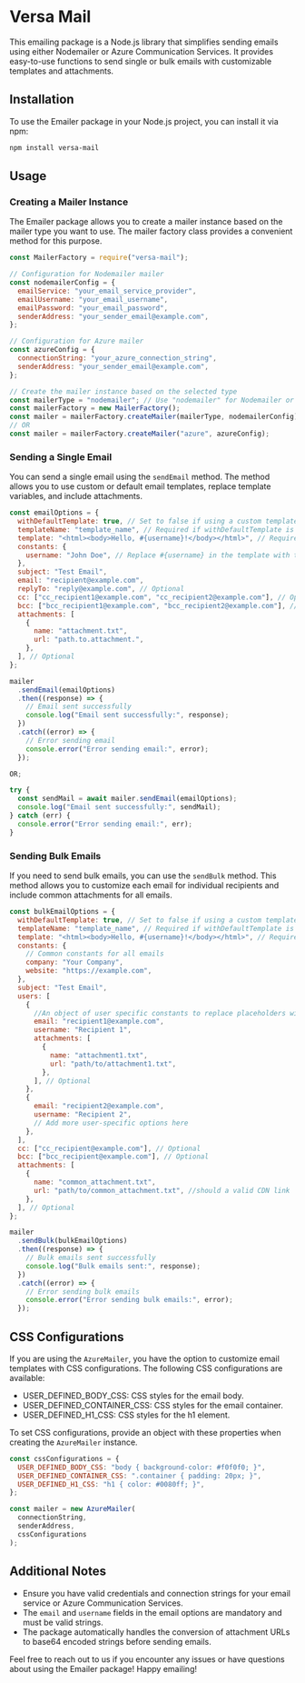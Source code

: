 # Versa Mail

This emailing package is a Node.js library that simplifies sending emails using either Nodemailer or Azure Communication Services. It provides easy-to-use functions to send single or bulk emails with customizable templates and attachments.

## Installation

To use the Emailer package in your Node.js project, you can install it via npm:

```bash
npm install versa-mail
```

## Usage

### Creating a Mailer Instance

The Emailer package allows you to create a mailer instance based on the mailer type you want to use. The mailer factory class provides a convenient method for this purpose.

```javascript
const MailerFactory = require("versa-mail");

// Configuration for Nodemailer mailer
const nodemailerConfig = {
  emailService: "your_email_service_provider",
  emailUsername: "your_email_username",
  emailPassword: "your_email_password",
  senderAddress: "your_sender_email@example.com",
};

// Configuration for Azure mailer
const azureConfig = {
  connectionString: "your_azure_connection_string",
  senderAddress: "your_sender_email@example.com",
};

// Create the mailer instance based on the selected type
const mailerType = "nodemailer"; // Use "nodemailer" for Nodemailer or "azure" for Azure Email Service
const mailerFactory = new MailerFactory();
const mailer = mailerFactory.createMailer(mailerType, nodemailerConfig);
// OR
const mailer = mailerFactory.createMailer("azure", azureConfig);
```

### Sending a Single Email

You can send a single email using the `sendEmail` method. The method allows you to use custom or default email templates, replace template variables, and include attachments.

```javascript
const emailOptions = {
  withDefaultTemplate: true, // Set to false if using a custom template
  templateName: "template_name", // Required if withDefaultTemplate is true
  template: "<html><body>Hello, #{username}!</body></html>", // Required if withDefaultTemplate is false
  constants: {
    username: "John Doe", // Replace #{username} in the template with this value
  },
  subject: "Test Email",
  email: "recipient@example.com",
  replyTo: "reply@example.com", // Optional
  cc: ["cc_recipient1@example.com", "cc_recipient2@example.com"], // Optional
  bcc: ["bcc_recipient1@example.com", "bcc_recipient2@example.com"], // Optional
  attachments: [
    {
      name: "attachment.txt",
      url: "path.to.attachment.",
    },
  ], // Optional
};

mailer
  .sendEmail(emailOptions)
  .then((response) => {
    // Email sent successfully
    console.log("Email sent successfully:", response);
  })
  .catch((error) => {
    // Error sending email
    console.error("Error sending email:", error);
  });

OR;

try {
  const sendMail = await mailer.sendEmail(emailOptions);
  console.log("Email sent successfully:", sendMail);
} catch (err) {
  console.error("Error sending email:", err);
}
```

### Sending Bulk Emails

If you need to send bulk emails, you can use the `sendBulk` method. This method allows you to customize each email for individual recipients and include common attachments for all emails.

```javascript
const bulkEmailOptions = {
  withDefaultTemplate: true, // Set to false if using a custom template
  templateName: "template_name", // Required if withDefaultTemplate is true
  template: "<html><body>Hello, #{username}!</body></html>", // Required if withDefaultTemplate is false
  constants: {
    // Common constants for all emails
    company: "Your Company",
    website: "https://example.com",
  },
  subject: "Test Email",
  users: [
    {
      //An object of user specific constants to replace placeholders within the html. User specific Attachments can be handled seperately.
      email: "recipient1@example.com",
      username: "Recipient 1",
      attachments: [
        {
          name: "attachment1.txt",
          url: "path/to/attachment1.txt",
        },
      ], // Optional
    },
    {
      email: "recipient2@example.com",
      username: "Recipient 2",
      // Add more user-specific options here
    },
  ],
  cc: ["cc_recipient@example.com"], // Optional
  bcc: ["bcc_recipient@example.com"], // Optional
  attachments: [
    {
      name: "common_attachment.txt",
      url: "path/to/common_attachment.txt", //should a valid CDN link
    },
  ], // Optional
};

mailer
  .sendBulk(bulkEmailOptions)
  .then((response) => {
    // Bulk emails sent successfully
    console.log("Bulk emails sent:", response);
  })
  .catch((error) => {
    // Error sending bulk emails
    console.error("Error sending bulk emails:", error);
  });
```

## CSS Configurations 

If you are using the `AzureMailer`, you have the option to customize email templates with CSS configurations. The following CSS configurations are available:

- USER_DEFINED_BODY_CSS: CSS styles for the email body.
- USER_DEFINED_CONTAINER_CSS: CSS styles for the email container.
- USER_DEFINED_H1_CSS: CSS styles for the h1 element.

To set CSS configurations, provide an object with these properties when creating the `AzureMailer` instance.

```javascript
const cssConfigurations = {
  USER_DEFINED_BODY_CSS: "body { background-color: #f0f0f0; }",
  USER_DEFINED_CONTAINER_CSS: ".container { padding: 20px; }",
  USER_DEFINED_H1_CSS: "h1 { color: #0080ff; }",
};

const mailer = new AzureMailer(
  connectionString,
  senderAddress,
  cssConfigurations
);
```

## Additional Notes

- Ensure you have valid credentials and connection strings for your email service or Azure Communication Services.
- The `email` and `username` fields in the email options are mandatory and must be valid strings.
- The package automatically handles the conversion of attachment URLs to base64 encoded strings before sending emails.

Feel free to reach out to us if you encounter any issues or have questions about using the Emailer package! Happy emailing!
